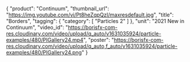 {
   "product": "Continuum",
   "thumbnail_url": "https://img.youtube.com/vi/Pt8heZqpQzI/maxresdefault.jpg",
   "title": "Borders",
   "tagging": {
   "category": [
      "Particles 2"
    ]
   },
   "unit": "2021 New in Continuum",
   "video_id": "https://borisfx-com-res.cloudinary.com/video/upload/q_auto/v1631035924/particle-examples/480/PIGallery24.mp4",
   "poster": "https://borisfx-com-res.cloudinary.com/video/upload/q_auto,f_auto/v1631035924/particle-examples/480/PIGallery24.png"
}
